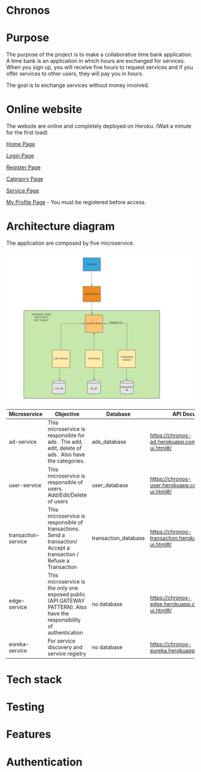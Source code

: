 Chronos 
======================

# Purpose
The purpose of the project is to make a collaborative time bank application. A time bank is an application in which hours are exchanged for services. When you sign up, you will receive five hours to request services and if you offer services to other users, they will pay you in hours.

The goal is to exchange services without money involved.

# Online website
The website are online and completely deployed on Heroku. (Wait a minute for the first load)

[Home Page](https://mychronos.herokuapp.com/)

[Login Page](https://mychronos.herokuapp.com/login)

[Register Page](https://mychronos.herokuapp.com/register)

[Category Page](https://mychronos.herokuapp.com/categories)

[Service Page](https://mychronos.herokuapp.com/listing)

[My Profile Page](https://mychronos.herokuapp.com/editUser) - You must be registered before access.

# Architecture diagram
The application are composed by five microservice.

![Test Coverage](https://github.com/nereagarcia12/Chronos/blob/master/doc/diagram.png)


|Microservice | Objective | Database | API Documentation |
|---|---|---|---|
| ad-service | This microservice is responsible for ads . The add, edit, delete of ads . Also have the categories.  |  ads_database   | https://chronos-ad.herokuapp.com/swagger-ui.html#/ |  
| user-service  | This microservice is responsible of users. Add/Edit/Delete of users  |  user_database |  https://chronos-user.herokuapp.com/swagger-ui.html#/ |   
| transaction-service  | This microservice is responsible of transactions. Send a transaction/ Accept a transaction / Refuse a Transaction  |  transaction_database |  https://chronos-transaction.herokuapp.com/swagger-ui.html#/ |   
| edge-service  | This microservice is the only one exposed public (API GATEWAY PATTERN). Also have  the responsibility of authentication |  no database |  https://chronos-edge.herokuapp.com/swagger-ui.html#/ |   
| eureka-service  | For service discovery and service registry |  no database |  https://chronos-eureka.herokuapp.com/ |   




# Tech stack





# Testing


# Features


# Authentication


